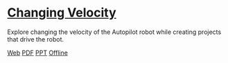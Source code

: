 # [Changing Velocity](https://education.vex.com/parent-wrapper.php?id=changing-velocity)

Explore changing the velocity of the Autopilot robot while creating projects that drive the robot.

[Web](https://education.vex.com/parent-wrapper.php?id=changing-velocity)
[PDF](https://education.vex.com/xyleme_content/changing-velocity/pdf/changing-velocity.pdf)
[PPT](https://education.vex.com/xyleme_content/changing-velocity/pptx/changing-velocity.pptx)
[Offline](https://education.vex.com/xyleme_content/offline/iq/changing-velocity.zip)
